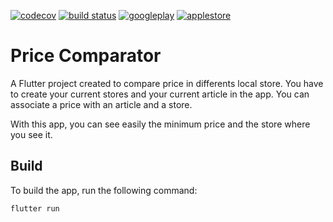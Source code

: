 [![codecov](https://codecov.io/gl/Jouby/price-comparator/branch/master/graph/badge.svg?token=8TTLMQ5BZS)](https://codecov.io/gl/Jouby/price-comparator) [![build status](https://gitlab.com/Jouby/price-comparator/badges/master/pipeline.svg)](https://gitlab.com/Jouby/price-comparator/-/pipelines/latest) [![googleplay](https://img.shields.io/endpoint?color=brightgreen&logo=google-play&logoColor=white&url=https%3A%2F%2Fplayshields.herokuapp.com%2Fplay%3Fi%3Dthe_dead_masked_company.price_comparator%26l%3Dversion%26m%3D%24version)](https://play.google.com/store/apps/details?id=the_dead_masked_company.price_comparator) [![applestore](https://img.shields.io/static/v1?label=version&message=unavailable&color=red&logo=apple)]()

# Price Comparator

A Flutter project created to compare price in differents local store. You have to create your current stores and your current article in the app. You can associate a price with an article and a store.

With this app, you can see easily the minimum price and the store where you see it.

## Build

To build the app, run the following command:

```flutter run```
